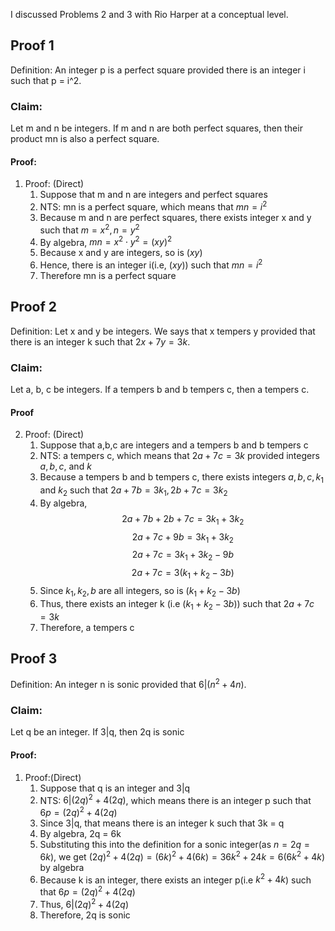 I discussed Problems 2 and 3 with Rio Harper at a conceptual level.

## Proof 1
Definition: An integer p is a perfect square provided there is an integer i such that p = i^2.
### Claim: 
Let m and n be integers. If m and n are both perfect squares, then their product mn is also a perfect square.
#### Proof:
1. Proof: (Direct)
	1. Suppose that m and n are integers and perfect squares
	2. NTS: mn is a perfect square, which means that $mn = i^2$ 
	3. Because m and n are perfect squares, there exists integer x and y such that $m=x^2, n=y^2$ 
	4. By algebra, $mn = x^2 \cdot y^2 = (xy)^2$ 
	5. Because x and y are integers, so is $(xy)$ 
	6. Hence, there is an integer i(i.e, $(xy)$) such that $mn = i^2$ 
	7. Therefore mn is a perfect square

## Proof 2
Definition: Let x and y be integers. We says that x tempers y provided that there is an integer k such that $2x + 7y = 3k$.
### Claim: 
Let a, b, c be integers. If a tempers b and b tempers c, then a tempers c.
#### Proof
2. Proof: (Direct)
	1. Suppose that a,b,c are integers and a tempers b and b tempers c
	2. NTS: a tempers c, which means that $2a + 7c = 3k$ provided integers $a,b,c,$ and $k$
	3. Because a tempers b and b tempers c, there exists integers $a,b,c,k_1$ and $k_2$ such that $2a+7b=3k_{1},2b+7c=3k_2$
	4. By algebra, $$2a + 7b+2b+7c = 3k_1+3k_2$$$$2a+7c+9b=3k_{1}+3k_{2}$$$$2a+7c=3k_{1}+3k_{2}-9b$$$$2a+7c=3(k_{1}+k_{2}-3b)$$
	8. Since $k_{1},k_{2},b$ are all integers, so is $(k_{1}+k_{2}-3b)$
	9. Thus, there exists an integer k (i.e $(k_{1}+k_{2}-3b)$) such that $2a+7c=3k$ 
	10. Therefore, a tempers c

## Proof 3
Definition: An integer n is sonic provided that $6|(n^2 + 4n)$.
### Claim: 
Let q be an integer. If 3|q, then 2q is sonic
#### Proof:
1. Proof:(Direct)
	1. Suppose that q is an integer and 3|q
	2. NTS: $6|(2q)^2+4(2q)$, which means there is an integer p such that $6p=(2q)^2+4(2q)$ 
	3. Since 3|q, that means there is an integer k such that 3k = q
	4. By algebra, 2q = 6k
	5. Substituting this into the definition for a sonic integer(as $n=2q=6k$), we get $(2q)^2+4(2q)=(6k)^2+4(6k)=36k^2+24k=6(6k^2+4k)$ by algebra
	6. Because k is an integer, there exists an integer p(i.e $k^2+4k$) such that $6p=(2q)^2+4(2q)$
	7. Thus, $6|(2q)^2+4(2q)$ 
	8. Therefore, 2q is sonic